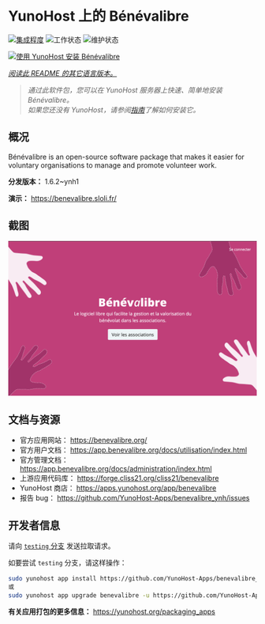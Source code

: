 <!--
注意：此 README 由 <https://github.com/YunoHost/apps/tree/master/tools/readme_generator> 自动生成
请勿手动编辑。
-->

# YunoHost 上的 Bénévalibre

[![集成程度](https://apps.yunohost.org/badge/integration/benevalibre)](https://ci-apps.yunohost.org/ci/apps/benevalibre/)
![工作状态](https://apps.yunohost.org/badge/state/benevalibre)
![维护状态](https://apps.yunohost.org/badge/maintained/benevalibre)

[![使用 YunoHost 安装 Bénévalibre](https://install-app.yunohost.org/install-with-yunohost.svg)](https://install-app.yunohost.org/?app=benevalibre)

*[阅读此 README 的其它语言版本。](./ALL_README.md)*

> *通过此软件包，您可以在 YunoHost 服务器上快速、简单地安装 Bénévalibre。*  
> *如果您还没有 YunoHost，请参阅[指南](https://yunohost.org/install)了解如何安装它。*

## 概况

Bénévalibre is an open-source software package that makes it easier for voluntary organisations to manage and promote volunteer work.


**分发版本：** 1.6.2~ynh1

**演示：** <https://benevalibre.sloli.fr/>

## 截图

![Bénévalibre 的截图](./doc/screenshots/screenshot.png)

## 文档与资源

- 官方应用网站： <https://benevalibre.org/>
- 官方用户文档： <https://app.benevalibre.org/docs/utilisation/index.html>
- 官方管理文档： <https://app.benevalibre.org/docs/administration/index.html>
- 上游应用代码库： <https://forge.cliss21.org/cliss21/benevalibre>
- YunoHost 商店： <https://apps.yunohost.org/app/benevalibre>
- 报告 bug： <https://github.com/YunoHost-Apps/benevalibre_ynh/issues>

## 开发者信息

请向 [`testing` 分支](https://github.com/YunoHost-Apps/benevalibre_ynh/tree/testing) 发送拉取请求。

如要尝试 `testing` 分支，请这样操作：

```bash
sudo yunohost app install https://github.com/YunoHost-Apps/benevalibre_ynh/tree/testing --debug
或
sudo yunohost app upgrade benevalibre -u https://github.com/YunoHost-Apps/benevalibre_ynh/tree/testing --debug
```

**有关应用打包的更多信息：** <https://yunohost.org/packaging_apps>

